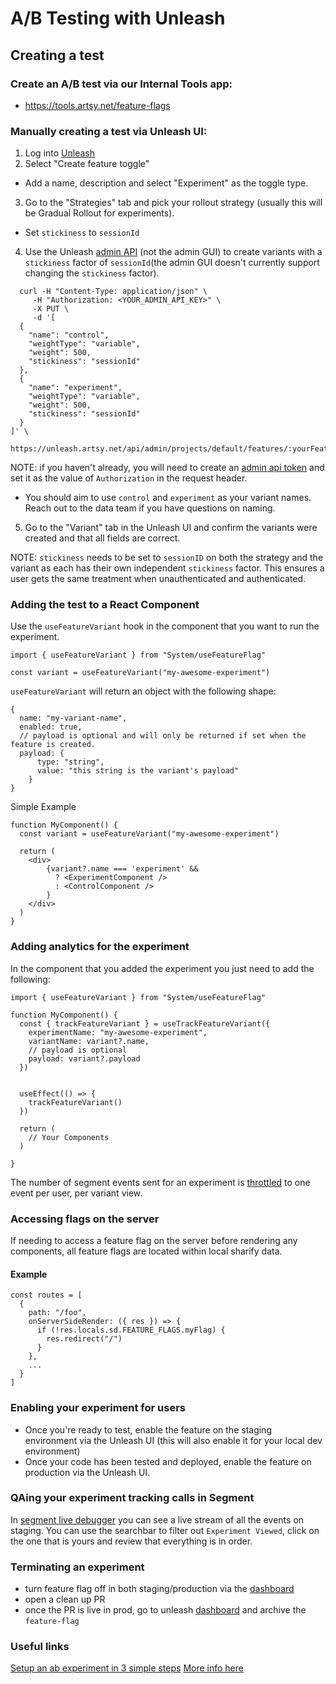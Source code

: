 # A/B Testing with Unleash

## Creating a test

### Create an A/B test via our Internal Tools app: 
- https://tools.artsy.net/feature-flags

### Manually creating a test via Unleash UI:

1. Log into [Unleash](https://unleash.artsy.net)
2. Select "Create feature toggle"

- Add a name, description and select "Experiment" as the toggle type.

3. Go to the "Strategies" tab and pick your rollout strategy (usually this will be Gradual Rollout for experiments).

- Set `stickiness` to `sessionId`

4. Use the Unleash [admin API](https://docs.getunleash.io/api/admin/feature-toggles-v2) (not the admin GUI) to create variants with a `stickiness` factor of `sessionId`(the admin GUI doesn't currently support changing the `stickiness` factor).

```
  curl -H "Content-Type: application/json" \
     -H "Authorization: <YOUR_ADMIN_API_KEY>" \
     -X PUT \
     -d '[
  {
    "name": "control",
    "weightType": "variable",
    "weight": 500,
	"stickiness": "sessionId"
  },
  {
    "name": "experiment",
    "weightType": "variable",
    "weight": 500,
    "stickiness": "sessionId"
  }
]' \
     https://unleash.artsy.net/api/admin/projects/default/features/:yourFeaturesName/variants
```

NOTE: if you haven't already, you will need to create an [admin api token](https://docs.getunleash.io/user_guide/api-token) and set it as the value of `Authorization` in the request header.

- You should aim to use `control` and `experiment` as your variant names. Reach out to the data team if you have questions on naming.

5. Go to the "Variant" tab in the Unleash UI and confirm the variants were created and that all fields are correct.

NOTE: `stickiness` needs to be set to `sessionID` on both the strategy and the variant as each has their own independent `stickiness` factor. This ensures a user gets the same treatment when unauthenticated and authenticated.

### Adding the test to a React Component

Use the `useFeatureVariant` hook in the component that you want to run the experiment.

```tsx
import { useFeatureVariant } from "System/useFeatureFlag"

const variant = useFeatureVariant("my-awesome-experiment")
```

`useFeatureVariant` will return an object with the following shape:

```tsx
{
  name: "my-variant-name",
  enabled: true,
  // payload is optional and will only be returned if set when the feature is created.
  payload: {
      type: "string",
      value: "this string is the variant's payload"
    }
}
```

Simple Example

```tsx
function MyComponent() {
  const variant = useFeatureVariant("my-awesome-experiment")

  return (
    <div>
        {variant?.name === 'experiment' &&
          ? <ExperimentComponent />
          : <ControlComponent />
        }
    </div>
  )
}
```

### Adding analytics for the experiment

In the component that you added the experiment you just need to add the following:

```tsx
import { useFeatureVariant } from "System/useFeatureFlag"

function MyComponent() {
  const { trackFeatureVariant } = useTrackFeatureVariant({
    experimentName: "my-awesome-experiment",
    variantName: variant?.name,
    // payload is optional
    payload: variant?.payload
  })


  useEffect(() => {
    trackFeatureVariant()
  })

  return (
    // Your Components
  )

}
```

The number of segment events sent for an experiment is [throttled](https://github.com/artsy/force/blob/main/src/System/useFeatureFlag.tsx#L65) to one event per user, per variant view.

### Accessing flags on the server

If needing to access a feature flag on the server before rendering any components, all feature flags are located within local sharify data.

#### Example

```tsx
const routes = [
  {
    path: "/foo",
    onServerSideRender: ({ res }) => {
      if (!res.locals.sd.FEATURE_FLAGS.myFlag) {
        res.redirect("/")
      }
    },
    ...
  }
]
```

### Enabling your experiment for users

- Once you're ready to test, enable the feature on the staging environment via the Unleash UI (this will also enable it for your local dev environment)
- Once your code has been tested and deployed, enable the feature on production via the Unleash UI.

### QAing your experiment tracking calls in Segment

In [segment live debugger](https://app.segment.com/artsy-engineering/sources/force-staging/debugger) you can see a live stream of all the events on staging. You can use the searchbar to filter out `Experiment Viewed`, click on the one that is yours and review that everything is in order.

### Terminating an experiment

- turn feature flag off in both staging/production via the [dashboard](https://unleash.artsy.net/projects/default)
- open a clean up PR
- once the PR is live in prod, go to unleash [dashboard](https://unleash.artsy.net/projects/default/) and archive the `feature-flag`

### Useful links

[Setup an ab experiment in 3 simple steps](https://www.getunleash.io/blog/a-b-n-experiments-in-3-simple-steps)
[More info here](https://docs.getunleash.io/advanced/toggle_variants#what-are-variants)
